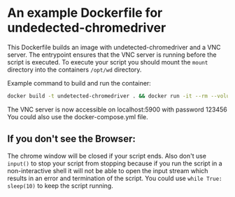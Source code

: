 # An example Dockerfile for undedected-chromedriver

This Dockerfile builds an image with undetected-chromedriver and a VNC server.
The entrypoint ensures that the VNC server is running before the script is executed.
To execute your script you should mount the `mount` directory into the containers `/opt/wd`
directory.

Example command to build and run the container:
```bash
docker build -t undetected-chromedriver . && docker run -it --rm --volume ./mount:/opt/wd --name undetected-chromedriver -e VNC_PASSWORD=123456 -p 5900:5900 undetected-chromedriver python script.py
```
The VNC server is now accessible on localhost:5900 with password 123456
You could also use the docker-compose.yml file.

## If you don't see the Browser: 
The chrome window will be closed if your script ends.
Also don't use `input()` to stop your script from stopping because if you run 
the script in a non-interactive shell it will not be able to open the input 
stream which results in an error and termination of the script.
You could use `while True: sleep(10)` to keep the script running.
